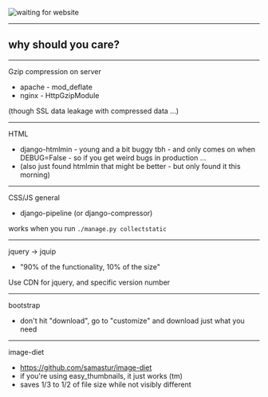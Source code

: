 ![waiting for website](slow-internet-connection--300x294.jpg)

---

## why should you care?

---

Gzip compression on server

- apache - mod_deflate
- nginx - HttpGzipModule

(though SSL data leakage with compressed data ...)

---

HTML

- django-htmlmin - young and a bit buggy tbh - and only comes on when DEBUG=False - so if you get weird bugs in production ...
- (also just found htmlmin that might be better - but only found it this morning)

---

CSS/JS general

- django-pipeline (or django-compressor)

works when you run `./manage.py collectstatic`

---

jquery -> jquip

- "90% of the functionality, 10% of the size"

Use CDN for jquery, and specific version number

---

bootstrap

- don't hit "download", go to "customize" and download just what you need

---

image-diet

- https://github.com/samastur/image-diet
- if you're using easy_thumbnails, it just works (tm)
- saves 1/3 to 1/2 of file size while not visibly different

